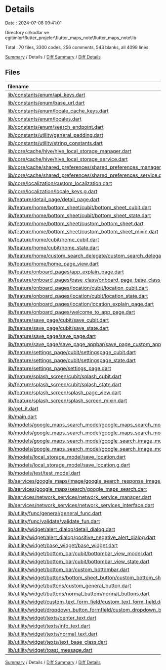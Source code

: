 # Details

Date : 2024-07-08 09:41:01

Directory c:\\kodlar ve egitimler\\flutter_projeler\\flutter_maps_note\\flutter_maps_note\\lib

Total : 70 files,  3300 codes, 256 comments, 543 blanks, all 4099 lines

[Summary](results.md) / Details / [Diff Summary](diff.md) / [Diff Details](diff-details.md)

## Files
| filename | language | code | comment | blank | total |
| :--- | :--- | ---: | ---: | ---: | ---: |
| [lib/constants/enum/api_keys.dart](/lib/constants/enum/api_keys.dart) | Dart | 13 | 0 | 2 | 15 |
| [lib/constants/enum/base_url.dart](/lib/constants/enum/base_url.dart) | Dart | 11 | 0 | 2 | 13 |
| [lib/constants/enum/locale_cache_keys.dart](/lib/constants/enum/locale_cache_keys.dart) | Dart | 5 | 1 | 2 | 8 |
| [lib/constants/enum/locales.dart](/lib/constants/enum/locales.dart) | Dart | 7 | 5 | 7 | 19 |
| [lib/constants/enum/search_endpoint.dart](/lib/constants/enum/search_endpoint.dart) | Dart | 30 | 1 | 4 | 35 |
| [lib/constants/utility/general_padding.dart](/lib/constants/utility/general_padding.dart) | Dart | 0 | 1 | 2 | 3 |
| [lib/constants/utility/string_constants.dart](/lib/constants/utility/string_constants.dart) | Dart | 9 | 8 | 7 | 24 |
| [lib/core/cache/hive/hive_local_storage_manager.dart](/lib/core/cache/hive/hive_local_storage_manager.dart) | Dart | 7 | 5 | 5 | 17 |
| [lib/core/cache/hive/hive_local_storage_service.dart](/lib/core/cache/hive/hive_local_storage_service.dart) | Dart | 42 | 3 | 15 | 60 |
| [lib/core/cache/shared_preferences/shared_preferences_manager.dart](/lib/core/cache/shared_preferences/shared_preferences_manager.dart) | Dart | 9 | 7 | 7 | 23 |
| [lib/core/cache/shared_preferences/shared_preferences_service.dart](/lib/core/cache/shared_preferences/shared_preferences_service.dart) | Dart | 31 | 2 | 6 | 39 |
| [lib/core/localization/custom_localization.dart](/lib/core/localization/custom_localization.dart) | Dart | 30 | 4 | 9 | 43 |
| [lib/core/localization/locale_keys.g.dart](/lib/core/localization/locale_keys.g.dart) | Dart | 70 | 1 | 3 | 74 |
| [lib/feature/detail_page/detail_page.dart](/lib/feature/detail_page/detail_page.dart) | Dart | 33 | 0 | 5 | 38 |
| [lib/feature/home/bottom_sheet/cubit/bottom_sheet_cubit.dart](/lib/feature/home/bottom_sheet/cubit/bottom_sheet_cubit.dart) | Dart | 15 | 3 | 7 | 25 |
| [lib/feature/home/bottom_sheet/cubit/bottom_sheet_state.dart](/lib/feature/home/bottom_sheet/cubit/bottom_sheet_state.dart) | Dart | 16 | 3 | 8 | 27 |
| [lib/feature/home/bottom_sheet/custom_bottom_sheet.dart](/lib/feature/home/bottom_sheet/custom_bottom_sheet.dart) | Dart | 305 | 11 | 34 | 350 |
| [lib/feature/home/bottom_sheet/custom_bottom_sheet_mixin.dart](/lib/feature/home/bottom_sheet/custom_bottom_sheet_mixin.dart) | Dart | 8 | 2 | 3 | 13 |
| [lib/feature/home/cubit/home_cubit.dart](/lib/feature/home/cubit/home_cubit.dart) | Dart | 152 | 9 | 15 | 176 |
| [lib/feature/home/cubit/home_state.dart](/lib/feature/home/cubit/home_state.dart) | Dart | 20 | 1 | 9 | 30 |
| [lib/feature/home/custom_search_delegate/custom_search_delegate.dart](/lib/feature/home/custom_search_delegate/custom_search_delegate.dart) | Dart | 129 | 17 | 14 | 160 |
| [lib/feature/home/home_page_view.dart](/lib/feature/home/home_page_view.dart) | Dart | 126 | 45 | 18 | 189 |
| [lib/feature/onboard_pages/app_explain_page.dart](/lib/feature/onboard_pages/app_explain_page.dart) | Dart | 0 | 1 | 0 | 1 |
| [lib/feature/onboard_pages/base_class/onboard_page_base_class.dart](/lib/feature/onboard_pages/base_class/onboard_page_base_class.dart) | Dart | 34 | 5 | 5 | 44 |
| [lib/feature/onboard_pages/location/cubit/location_cubit.dart](/lib/feature/onboard_pages/location/cubit/location_cubit.dart) | Dart | 33 | 6 | 8 | 47 |
| [lib/feature/onboard_pages/location/cubit/location_state.dart](/lib/feature/onboard_pages/location/cubit/location_state.dart) | Dart | 28 | 3 | 5 | 36 |
| [lib/feature/onboard_pages/location/location_explain_page.dart](/lib/feature/onboard_pages/location/location_explain_page.dart) | Dart | 111 | 4 | 13 | 128 |
| [lib/feature/onboard_pages/welcome_to_app_page.dart](/lib/feature/onboard_pages/welcome_to_app_page.dart) | Dart | 34 | 2 | 3 | 39 |
| [lib/feature/save_page/cubit/save_cubit.dart](/lib/feature/save_page/cubit/save_cubit.dart) | Dart | 29 | 1 | 10 | 40 |
| [lib/feature/save_page/cubit/save_state.dart](/lib/feature/save_page/cubit/save_state.dart) | Dart | 23 | 0 | 6 | 29 |
| [lib/feature/save_page/save_page.dart](/lib/feature/save_page/save_page.dart) | Dart | 179 | 3 | 9 | 191 |
| [lib/feature/save_page/save_page_appbar/save_page_custom_appbar.dart](/lib/feature/save_page/save_page_appbar/save_page_custom_appbar.dart) | Dart | 23 | 0 | 2 | 25 |
| [lib/feature/settings_page/cubit/settingspage_cubit.dart](/lib/feature/settings_page/cubit/settingspage_cubit.dart) | Dart | 7 | 0 | 5 | 12 |
| [lib/feature/settings_page/cubit/settingspage_state.dart](/lib/feature/settings_page/cubit/settingspage_state.dart) | Dart | 6 | 1 | 6 | 13 |
| [lib/feature/settings_page/settings_page.dart](/lib/feature/settings_page/settings_page.dart) | Dart | 115 | 1 | 7 | 123 |
| [lib/feature/splash_screen/cubit/splash_cubit.dart](/lib/feature/splash_screen/cubit/splash_cubit.dart) | Dart | 34 | 8 | 9 | 51 |
| [lib/feature/splash_screen/cubit/splash_state.dart](/lib/feature/splash_screen/cubit/splash_state.dart) | Dart | 28 | 4 | 7 | 39 |
| [lib/feature/splash_screen/splash_page_view.dart](/lib/feature/splash_screen/splash_page_view.dart) | Dart | 58 | 3 | 5 | 66 |
| [lib/feature/splash_screen/splash_screen_mixin.dart](/lib/feature/splash_screen/splash_screen_mixin.dart) | Dart | 18 | 9 | 9 | 36 |
| [lib/get_it.dart](/lib/get_it.dart) | Dart | 7 | 1 | 4 | 12 |
| [lib/main.dart](/lib/main.dart) | Dart | 36 | 1 | 9 | 46 |
| [lib/models/google_maps_search_model/google_maps_search_model.dart](/lib/models/google_maps_search_model/google_maps_search_model.dart) | Dart | 240 | 0 | 51 | 291 |
| [lib/models/google_maps_search_model/google_maps_search_model.g.dart](/lib/models/google_maps_search_model/google_maps_search_model.g.dart) | Dart | 96 | 4 | 19 | 119 |
| [lib/models/google_maps_search_model/google_search_image_model.dart](/lib/models/google_maps_search_model/google_search_image_model.dart) | Dart | 29 | 1 | 10 | 40 |
| [lib/models/google_maps_search_model/google_search_image_model.g.dart](/lib/models/google_maps_search_model/google_search_image_model.g.dart) | Dart | 11 | 4 | 5 | 20 |
| [lib/models/local_storage_model/save_location.dart](/lib/models/local_storage_model/save_location.dart) | Dart | 28 | 1 | 12 | 41 |
| [lib/models/local_storage_model/save_location.g.dart](/lib/models/local_storage_model/save_location.g.dart) | Dart | 48 | 4 | 8 | 60 |
| [lib/models/test/test_model.dart](/lib/models/test/test_model.dart) | Dart | 239 | 0 | 32 | 271 |
| [lib/services/google_maps/image/google_search_response_image.dart](/lib/services/google_maps/image/google_search_response_image.dart) | Dart | 11 | 1 | 2 | 14 |
| [lib/services/google_maps/search/google_maps_search.dart](/lib/services/google_maps/search/google_maps_search.dart) | Dart | 11 | 0 | 2 | 13 |
| [lib/services/network_services/network_service_manager.dart](/lib/services/network_services/network_service_manager.dart) | Dart | 42 | 0 | 4 | 46 |
| [lib/services/network_services/network_services_interface.dart](/lib/services/network_services/network_services_interface.dart) | Dart | 12 | 1 | 5 | 18 |
| [lib/utility/func/general/general_func.dart](/lib/utility/func/general/general_func.dart) | Dart | 148 | 12 | 10 | 170 |
| [lib/utility/func/validate/validate_fun.dart](/lib/utility/func/validate/validate_fun.dart) | Dart | 16 | 2 | 2 | 20 |
| [lib/utility/widget/alert_dialog/detail_dialog.dart](/lib/utility/widget/alert_dialog/detail_dialog.dart) | Dart | 98 | 4 | 2 | 104 |
| [lib/utility/widget/alert_dialog/positive_negative_alert_dialog.dart](/lib/utility/widget/alert_dialog/positive_negative_alert_dialog.dart) | Dart | 34 | 0 | 3 | 37 |
| [lib/utility/widget/base_widget/base_widget.dart](/lib/utility/widget/base_widget/base_widget.dart) | Dart | 25 | 0 | 6 | 31 |
| [lib/utility/widget/bottom_bar/cubit/bottombar_view_model.dart](/lib/utility/widget/bottom_bar/cubit/bottombar_view_model.dart) | Dart | 10 | 3 | 8 | 21 |
| [lib/utility/widget/bottom_bar/cubit/bottombar_view_state.dart](/lib/utility/widget/bottom_bar/cubit/bottombar_view_state.dart) | Dart | 15 | 3 | 5 | 23 |
| [lib/utility/widget/bottom_bar/custom_bottombar.dart](/lib/utility/widget/bottom_bar/custom_bottombar.dart) | Dart | 99 | 3 | 10 | 112 |
| [lib/utility/widget/buttons/bottom_sheet_button/custom_bottom_sheet_button.dart](/lib/utility/widget/buttons/bottom_sheet_button/custom_bottom_sheet_button.dart) | Dart | 15 | 3 | 4 | 22 |
| [lib/utility/widget/buttons/custom_general_button.dart](/lib/utility/widget/buttons/custom_general_button.dart) | Dart | 34 | 11 | 10 | 55 |
| [lib/utility/widget/buttons/normal_buttom/normal_buttons.dart](/lib/utility/widget/buttons/normal_buttom/normal_buttons.dart) | Dart | 13 | 3 | 3 | 19 |
| [lib/utility/widget/custom_text_form_field/custom_text_form_field.dart](/lib/utility/widget/custom_text_form_field/custom_text_form_field.dart) | Dart | 21 | 1 | 3 | 25 |
| [lib/utility/widget/dropdown_button_formfield/custom_dropdown_button_form_field.dart](/lib/utility/widget/dropdown_button_formfield/custom_dropdown_button_form_field.dart) | Dart | 28 | 1 | 2 | 31 |
| [lib/utility/widget/texts/center_text.dart](/lib/utility/widget/texts/center_text.dart) | Dart | 16 | 2 | 3 | 21 |
| [lib/utility/widget/texts/info_text.dart](/lib/utility/widget/texts/info_text.dart) | Dart | 42 | 0 | 4 | 46 |
| [lib/utility/widget/texts/normal_text.dart](/lib/utility/widget/texts/normal_text.dart) | Dart | 19 | 3 | 4 | 26 |
| [lib/utility/widget/texts/text_base_class.dart](/lib/utility/widget/texts/text_base_class.dart) | Dart | 17 | 4 | 5 | 26 |
| [lib/utility/widget/toast_message.dart](/lib/utility/widget/toast_message.dart) | Dart | 12 | 3 | 3 | 18 |

[Summary](results.md) / Details / [Diff Summary](diff.md) / [Diff Details](diff-details.md)
